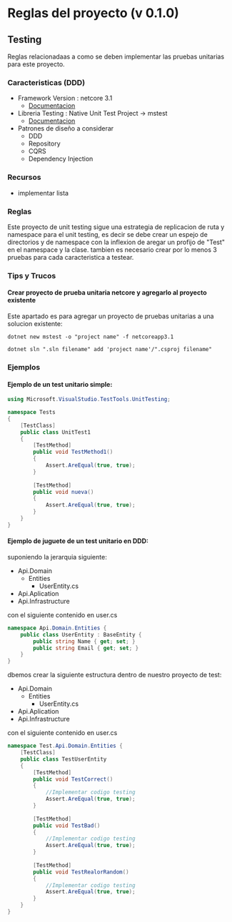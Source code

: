 # Reglas del proyecto (v 0.1.0)

## Testing

Reglas relacionadaas a como se deben implementar las pruebas unitarias para este proyecto.

### Caracteristicas (DDD)

* Framework Version : netcore 3.1
  * [Documentacion](https://docs.microsoft.com/en-us/dotnet/fundamentals/)
* Libreria Testing :  Native Unit Test Project -> mstest
  * [Documentacion](https://docs.microsoft.com/en-us/dotnet/core/testing/unit-testing-with-mstest)
* Patrones de diseño a considerar
  * DDD 
  * Repository
  * CQRS
  * Dependency Injection

### Recursos

* implementar lista

### Reglas

Este proyecto de unit testing sigue una estrategia de replicacion de ruta y namespace para el unit testing, es decir se debe crear un espejo de directorios y de namespace con la inflexion de aregar un profijo de "Test" en el namespace y la clase. tambien es necesario crear por lo menos 3 pruebas para cada caracteristica a testear.

### Tips y Trucos

#### Crear proyecto de prueba unitaria netcore y agregarlo al proyecto existente

Este apartado es para agregar un proyecto de pruebas unitarias a una solucion existente:

```shell
dotnet new mstest -o "project name" -f netcoreapp3.1

dotnet sln ".sln filename" add 'project name'/".csproj filename"
```

### Ejemplos

#### Ejemplo de un test unitario simple:

```c#
using Microsoft.VisualStudio.TestTools.UnitTesting;

namespace Tests
{
    [TestClass]
    public class UnitTest1
    {
        [TestMethod]
        public void TestMethod1()
        {
            Assert.AreEqual(true, true);
        }
        
        [TestMethod]
        public void nueva()
        {
            Assert.AreEqual(true, true);
        }
    }
}
```

#### Ejemplo de juguete de un test unitario en DDD:

suponiendo la jerarquia siguiente:

* Api.Domain
  * Entities
    * UserEntity.cs
* Api.Aplication
* Api.Infrastructure

con el siguiente contenido en user.cs

```c#
namespace Api.Domain.Entities {
    public class UserEntity : BaseEntity {
        public string Name { get; set; }
        public string Email { get; set; }
    }
}
```

dbemos crear la siguiente estructura dentro de nuestro proyecto de test:

* Api.Domain
  * Entities
    * UserEntity.cs
* Api.Aplication
* Api.Infrastructure

con el siguiente contenido en user.cs

```c#
namespace Test.Api.Domain.Entities {
    [TestClass]
    public class TestUserEntity
    {
        [TestMethod]
        public void TestCorrect()
        {
            //Implementar codigo testing
            Assert.AreEqual(true, true);
        }
        
        [TestMethod]
        public void TestBad()
        {
            //Implementar codigo testing
            Assert.AreEqual(true, true);
        }
        
        [TestMethod]
        public void TestRealorRandom()
        {
            //Implementar codigo testing
            Assert.AreEqual(true, true);
        }
    }
}
```
